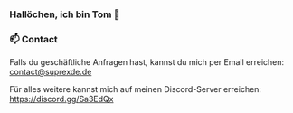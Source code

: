 ### Hallöchen, ich bin Tom 👋

### 📫 Contact

Falls du geschäftliche Anfragen hast, kannst du mich per Email erreichen: contact@suprexde.de

Für alles weitere kannst mich auf meinen Discord-Server erreichen: https://discord.gg/Sa3EdQx
